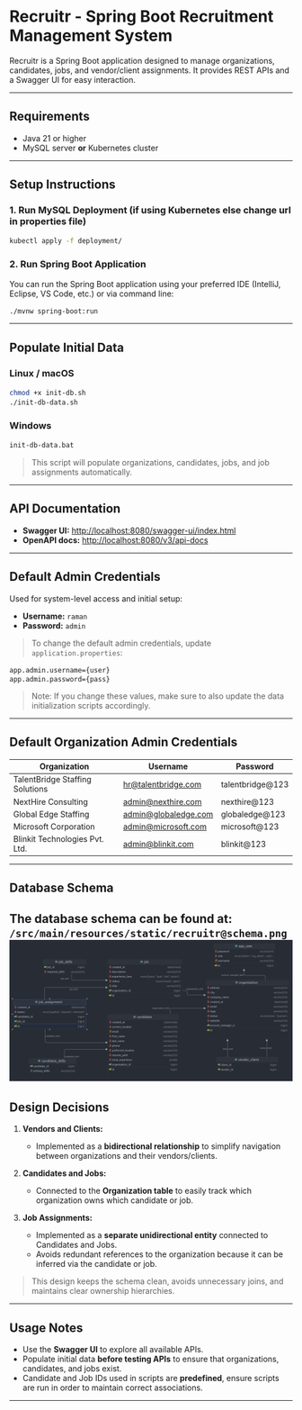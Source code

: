 # Recruitr - Spring Boot Recruitment Management System

Recruitr is a Spring Boot application designed to manage organizations, candidates, jobs, and vendor/client assignments. It provides REST APIs and a Swagger UI for easy interaction.

---

## **Requirements**

- Java 21 or higher
- MySQL server **or** Kubernetes cluster

---

## **Setup Instructions**

### **1. Run MySQL Deployment (if using Kubernetes else change url in properties file)**

```bash
kubectl apply -f deployment/
```

### **2. Run Spring Boot Application**

You can run the Spring Boot application using your preferred IDE (IntelliJ, Eclipse, VS Code, etc.) or via command line:

```bash
./mvnw spring-boot:run
```

---

## **Populate Initial Data**

### **Linux / macOS**

```bash
chmod +x init-db.sh
./init-db-data.sh
```

### **Windows**

```cmd
init-db-data.bat
```

> This script will populate organizations, candidates, jobs, and job assignments automatically.

---

## **API Documentation**

- **Swagger UI:** [http://localhost:8080/swagger-ui/index.html](http://localhost:8080/swagger-ui/index.html)
- **OpenAPI docs:** [http://localhost:8080/v3/api-docs](http://localhost:8080/v3/api-docs)

---

## **Default Admin Credentials**

Used for system-level access and initial setup:

- **Username:** `raman`
- **Password:** `admin`

> To change the default admin credentials, update `application.properties`:

```properties
app.admin.username={user}
app.admin.password={pass}
```

> Note: If you change these values, make sure to also update the data initialization scripts accordingly.

---

## **Default Organization Admin Credentials**

| Organization                    | Username             | Password            |
| ------------------------------- |----------------------|---------------------|
| TalentBridge Staffing Solutions | hr@talentbridge.com  | talentbridge\@123   |
| NextHire Consulting             | admin@nexthire.com   | nexthire\@123       |
| Global Edge Staffing            | admin@globaledge.com | globaledge\@123     |
| Microsoft Corporation           | admin@microsoft.com  | microsoft\@123      |
| Blinkit Technologies Pvt. Ltd.  | admin@blinkit.com    | blinkit\@123        |

---

## **Database Schema**

The database schema can be found at:\
`/src/main/resources/static/recruitr@schema.png`
![Recruitr Database Schema](src/main/resources/static/recruitr@schema.png)
---

## **Design Decisions**

1. **Vendors and Clients:**

    - Implemented as a **bidirectional relationship** to simplify navigation between organizations and their vendors/clients.

2. **Candidates and Jobs:**

    - Connected to the **Organization table** to easily track which organization owns which candidate or job.

3. **Job Assignments:**

    - Implemented as a **separate unidirectional entity** connected to Candidates and Jobs.
    - Avoids redundant references to the organization because it can be inferred via the candidate or job.

> This design keeps the schema clean, avoids unnecessary joins, and maintains clear ownership hierarchies.

---

## **Usage Notes**

- Use the **Swagger UI** to explore all available APIs.
- Populate initial data **before testing APIs** to ensure that organizations, candidates, and jobs exist.
- Candidate and Job IDs used in scripts are **predefined**, ensure scripts are run in order to maintain correct associations.

---
